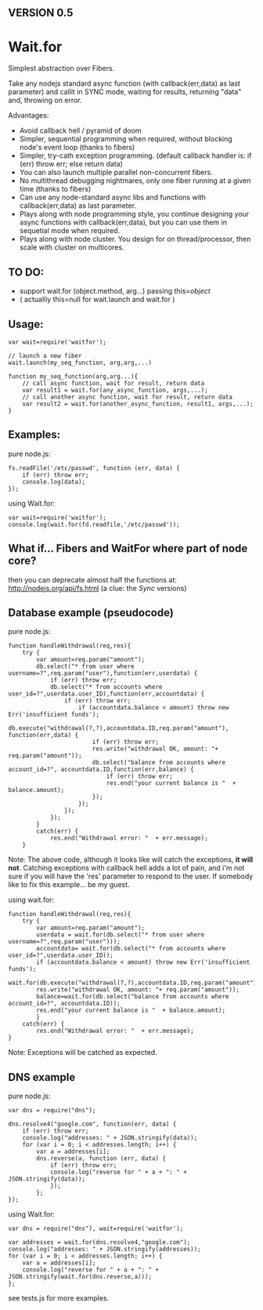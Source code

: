 VERSION 0.5 
--

Wait.for
=======
Simplest abstraction over Fibers.

Take any nodejs standard async function (with callback(err,data) as last parameter) 
and callit in SYNC mode, waiting for results, returning "data" and, throwing on error.

Advantages:
* Avoid callback hell / pyramid of doom
* Simpler, sequential programming when required, without blocking node's event loop (thanks to fibers)
* Simpler, try-cath exception programming. (default callback handler is: if (err) throw err; else return data)
* You can also launch multiple parallel non-concurrent fibers.
* No multithread debugging nightmares, only one fiber running at a given time (thanks to fibers)
* Can use any node-standard async libs and functions with callback(err,data) as last parameter.
* Plays along with node programming style, you continue designing your async functions with callback(err,data), but you can use them in sequetial mode when required.
* Plays along with node cluster. You design for on thread/processor, then scale with cluster on multicores.


TO DO:
--
- support wait.for (object.method, arg...) passing this=*object*
- ( actualliy this=null for wait.launch and wait.for )

Usage: 
-

	var wait=require('waitfor');
	
	// launch a new fiber
	wait.launch(my_seq_function, arg,arg,...) 

	function my_seq_function(arg,arg...){
	    // call async function, wait for result, return data
	    var result1 = wait.for(any_async_function, args,...); 
	    // call another async function, wait for result, return data
   	    var result2 = wait.for(another_async_function, result1, args,...);
	}
	
	
Examples:
-

pure node.js:

	fs.readFile('/etc/passwd', function (err, data) {
		if (err) throw err;
		console.log(data);
	});


using Wait.for:

	var wait=require('waitfor');
	console.log(wait.for(fd.readfile,'/etc/passwd'));


What if... Fibers and WaitFor where part of node core?
-
then you can deprecate almost half the functions at: http://nodejs.org/api/fs.html
(a clue: the *Sync* versions)


Database example (pseudocode)
--
pure node.js:

	function handleWithdrawal(req,res){  
		try {
			var amount=req.param("amount");
			db.select("* from user where username=?",req.param("user"),function(err,userdata) {
				if (err) throw err;
				db.select("* from accounts where user_id=?",userdata.user_ID),function(err,accountdata) {
					if (err) throw err;
    					if (accountdata.balance < amount) throw new Err('insufficient funds');
    					db.execute("withdrawal(?,?),accountdata.ID,req.param("amount"), function(err,data) {
    						if (err) throw err;
    						res.write("withdrawal OK, amount: "+ req.param("amount"));
    						db.select("balance from accounts where account_id=?", accountdata.ID,function(err,balance) {
    							if (err) throw err;
    							res.end("your current balance is "  + balance.amount);
    						});
	    				});
    				});
    			});
    		}
    		catch(err) {
    			res.end("Withdrawal error: "  + err.message);
		}  

Note: The above code, although it looks like will catch the exceptions, **it will not**. 
Catching exceptions with callback hell adds a lot of pain, and i'm not sure if you will have the 'res' parameter 
to respond to the user. If somebody like to fix this example... be my guest.


using wait.for:

	function handleWithdrawal(req,res){  
		try {
			var amount=req.param("amount");
			userdata = wait.for(db.select("* from user where username=?",req.param("user")));
			accountdata= wait.for(db.select("* from accounts where user_id=?",userdata.user_ID));
			if (accountdata.balance < amount) throw new Err('insufficient funds');
			wait.for(db.execute("withdrawal(?,?),accountdata.ID,req.param("amount")));
			res.write("withdrawal OK, amount: "+ req.param("amount"));
			balance=wait.for(db.select("balance from accounts where account_id=?", accountdata.ID));
			res.end("your current balance is "  + balance.amount);
    		}
    	catch(err) {
    		res.end("Withdrawal error: "  + err.message);
	}  


Note: Exceptions will be catched as expected.

DNS example
--

pure node.js:

	var dns = require("dns");

	dns.resolve4("google.com", function(err, data) {
		if (err) throw err;
		console.log("addresses: " + JSON.stringify(data));
		for (var i = 0; i < addresses.length; i++) {
			var a = addresses[i];
			dns.reverse(a, function (err, data) {
				if (err) throw err;
				console.log("reverse for " + a + ": " + JSON.stringify(data));
				});
    		};
 	});


using Wait.for:

	var dns = require("dns"), wait=require('waitfor');
	
	var addresses = wait.for(dns.resolve4,"google.com");
	console.log("addresses: " + JSON.stringify(addresses));
	for (var i = 0; i < addresses.length; i++) {
		var a = addresses[i];
		console.log("reverse for " + a + ": " + JSON.stringify(wait.for(dns.reverse,a)));
   	};


see tests.js for more examples.
